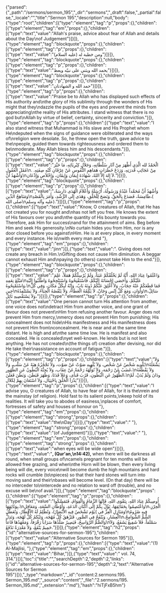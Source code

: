 {"parsed":{"_path":"/sermons/sermon_195","_dir":"sermons","_draft":false,"_partial":false,"_locale":"","title":"Sermon 195","description":null,"body":{"type":"root","children":[{"type":"element","tag":"p","props":{},"children":[{"type":"element","tag":"em","props":{},"children":[{"type":"text","value":"Allah's praise, advice about fear of Allah and details about the Day\nof Judgement"}]}]},{"type":"element","tag":"blockquote","props":{},"children":[{"type":"element","tag":"p","props":{},"children":[{"type":"text","value":"ومن خطبة له (عليه السلام)"}]}]},{"type":"element","tag":"blockquote","props":{},"children":[{"type":"element","tag":"p","props":{},"children":[{"type":"text","value":"يحمد الله ويثني على نبيّه ويعظ"}]}]},{"type":"element","tag":"blockquote","props":{},"children":[{"type":"element","tag":"p","props":{},"children":[{"type":"text","value":"حمد الله و الشهادتان"}]}]},{"type":"element","tag":"p","props":{},"children":[{"type":"text","value":"Praise be to Allah who has displayed such effects of His authority and\nthe glory of His sublimity through the wonders of His might that they\ndazzle the pupils of the eyes and prevent the minds from appreciating\nthe reality of His attributes. I stand witness that there is no god but\nAllah by virtue of belief, certainty, sincerity and conviction."}]},{"type":"element","tag":"p","props":{},"children":[{"type":"text","value":"I also stand witness that Muhammad is His slave and His Prophet whom He\ndeputed when the signs of guidance were obliterated and the ways of\nreligion were desolate. So, he threw open the truth, gave advice to the\npeople, guided them towards righteousness and ordered them to be\nmoderate. May Allah bless him and his descendants."}]},{"type":"element","tag":"blockquote","props":{},"children":[{"type":"element","tag":"p","props":{},"children":[{"type":"text","value":"الْحَمْدُ لله الَّذِي أَظْهَرَ مِنْ آثَارِ سُلْطَانِهِ، وَجَلاَلِ كِبْرِيَائِهِ، مَا حَيَّرَ مُقَلَ الْعُقُولِ\nمِنْ عَجَائِبِ قُدرَتِهِ، وَرَدَعَ خَطَرَاتِ هَمَاهِمِ النُّفُوسِ عَنْ عِرْفَانِ كُنْهِ صِفَتِهِ. . وَأَشْهَدُ أَنْ\nلاَ إِلهَ إِلاَّ اللهُ، شَهَادَةَ إِيمَان وَإِيقَان، وَإِخْلاَص وَإِذْعَان."}]}]},{"type":"element","tag":"blockquote","props":{},"children":[{"type":"element","tag":"p","props":{},"children":[{"type":"text","value":"وَأَشْهَدُ أَنَّ مُحَمَّداً عَبْدُهُ وَرَسُولُهُ، أَرْسَلَهُ وَأَعْلاَمُ الْهُدَى دَارِسَةٌ، وَمَنَاهِجُ الدِّينِ\nطَامِسَةٌ، فَصَدَعَ بِالْحَقِّ، وَنَصَحَ لِلْخَلْقِ، وَهَدَى إِلَى الرُّشْدِ، وَأَمَرَ بِالْقَصْدِ،( صلى الله\nعليه وآله وسلم)."}]}]},{"type":"element","tag":"p","props":{},"children":[{"type":"text","value":"Know, O creatures of Allah, that He has not created you for nought and\nhas not left you free. He knows the extent of His favours over you and\nthe quantity of His bounty towards you. Therefore, ask Him for success\nand for the attainment of aims. Beg before Him and seek His generosity.\nNo curtain hides you from Him, nor is any door closed before you against\nHim. He is at every place, in every moment and every instance. He is\nwith every man and "},{"type":"element","tag":"em","props":{},"children":[{"type":"text","value":"jinn"}]},{"type":"text","value":". Giving does not create any breach in Him.\nGifting does not cause Him diminution. A beggar cannot exhaust Him and\npaying (to others) cannot take Him to the end."}]},{"type":"element","tag":"blockquote","props":{},"children":[{"type":"element","tag":"p","props":{},"children":[{"type":"text","value":"وَاعْلَمُوا عِبَادَ اللهِ، أَنَّهُ لَمْ يَخْلُقْكُمْ عَبَثاً، وَلَمْ يُرْسِلْكُمْ هَمَلاً، عَلِمَ مَبْلَغَ نِعَمِهِ\nعَلَيْكُمْ، وَأَحَصَى إِحْسَانَهُ إِلَيْكُمْ، فَاسْتَفْتِحُوهُ وَاسْتَنْجِحُوهُ وَاطْلُبُوا إِلَيْهِ وَاسْتَمْنِحُوهُ،\nفَمَا قَطَعَكُمْ عَنْهُ حِجَابٌ، وَلاَ أُغْلِقَ عَنْكُمْ دُونَهُ بَابٌ، وَإِنْهُ لَبِكُلِّ مَكَان، وَفِي كُلِّ حِين\nوَأَوَان، وَمَعَ كُلِّ إِنْس وَجَانّ، لاَ يَثْلِمُهُ الْعَطَاءُ، وَلاَ يَنْقُصُهُ الْحِبَاءُ، وَلاَ يَسْتَنْفِدُهُ\nسَائِلٌ، وَلاَ يَسْتَقْصِيهِ نَائِلٌ،"}]}]},{"type":"element","tag":"p","props":{},"children":[{"type":"text","value":"One person cannot turn His attention from another, one voice does not\ndetract Him from another voice, and one grant of favour does not prevent\nHim from refusing another favour. Anger does not prevent Him from mercy,\nmercy does not prevent Him from punishing; His concealment does not hide\nHis manifestness and His manifestness does not prevent Him from\nconcealment. He is near and at the same time distant. He is high and at\nthe same time low. He is manifest and also concealed. He is concealed\nyet well-known. He lends but is not lent anything. He has not created\n(the things of) creation after devising, nor did He take their\nassistance on account of fatigue."}]},{"type":"element","tag":"blockquote","props":{},"children":[{"type":"element","tag":"p","props":{},"children":[{"type":"text","value":"وَلاَ يَلْوِيهِ شَخْصٌ عَنْ شَخْص، وَلاَ يُلْهِيهِ صَوْتٌ عَنْ صَوْت، وَلاَ تَجْجُزُهُ هِبَهٌ عَنْ سَلْب، وَلاَ\nيَشْغَلُهُ غَضَبٌ عَنْ رَحْمَة، وَلاَ تُوَلِّهُهُ رَحْمَةٌ عَنْ عِقَاب، وَلاَ يُجِنُّهُ الْبُطُونُ عَنِ الظُّهُورِ،\nوَلاَ يَقْطَعُهُ الظُّهُورُ عَنِ الْبُطُونِ، قَرُبَ فَنأَى، وَعَلاَ فَدَنَا، وَظَهَرَ فَبَطَنَ، وَبَطَنَ فَعَلَنَ،\nودَانَ وَلَمْ يُدَنْ، لَمْ يَذْرَاَ الْخَلْقَ بِاحْتِيَال، وَلاَ اسْتَعَانَ بِهِمْ لِكَلاَل"}]}]},{"type":"element","tag":"p","props":{},"children":[{"type":"text","value":"I advise you, O creatures of Allah, to have fear of Allah, for it is the\nrein and the mainstay (of religion). Hold fast to its salient points,\nkeep hold of its realities. It will take you to abodes of easiness,\nplaces of comfort, fortresses of safety and houses of honour on "},{"type":"element","tag":"em","props":{},"children":[{"type":"element","tag":"strong","props":{},"children":[{"type":"text","value":"the\nDay"}]}]},{"type":"text","value":" "},{"type":"element","tag":"strong","props":{},"children":[{"type":"text","value":"(of Judgement)"}]},{"type":"text","value":" "},{"type":"element","tag":"em","props":{},"children":[{"type":"element","tag":"strong","props":{},"children":[{"type":"text","value":"when eyes will be wide open"}]}]},{"type":"text","value":"**, (Qur'an,\n14:42),** when there will be darkness all round, when small groups of\ncamels pregnant for ten months will be allowed free grazing, and when\nthe Horn will be blown, then every living being will die, every voice\nwill become dumb the high mountains and hard rocks will crumble (to\npieces) so that their hard stones will turn into moving sand and their\nbases will become level. (On that day) there will be no interceder to\nintercede and no relation to ward off (trouble), and no excuse will be\nof avail."}]},{"type":"element","tag":"blockquote","props":{},"children":[{"type":"element","tag":"p","props":{},"children":[{"type":"text","value":"أُوصِيكُمْ عِبَادَ اللهِ، بِتَقْوَى اللهِ، فَإِنَّهَا الزِّمَامُ وَالْقِوَامُ، فَتَمَسَّكُوا بِوَثَائِقِهَا،\nوَاعْتَصِمُوا بِحَقَائِقِهَا، تَؤُلْ بِكُمْ إِلَى أَكْنَانِ الدَعَةِ، وَأَوْطَانِ السَّعَةِ، وَمَعَاقِلِ\nالْحِرْزِ، وَمَنَازِلِ الْعِزِّ في )يَوْم تَشْخَصُ فِيهِ الاْبْصَارُ)، وَتُظْلِمُ لَهُ الاْقْطَارُ، وَتُعَطَّلُ\nفِيهِ صُرُومُ الْعِشَارِ، وَيُنْفَخُ فِي الصُّورِ، فَتَزْهَقُ كُلُّ مُهْجَة، وَتَبْكَمُ كُلُّ لَهْجَة، وَتَذِلُّ\nالشُّمُّ الشَّوَامِخُ، وَالصُّمُّ الرَّوَاسِخُ، فَيَصِيرُ صَلْدُهَا سَرَاباً رَقْرَقاً، وَمَعْهَدُهَا قَاعاً\nسَمْلَقاً، فَلاَ شَفِيعٌ يَشَفَعُ، وَلاَ حَمِيمٌ يَنْفَعُ، وَلاَ مَعْذِرَةٌ تَدْفَعُ."}]}]},{"type":"element","tag":"h2","props":{"id":"alternative-sources-for-sermon-195"},"children":[{"type":"text","value":"Alternative Sources for Sermon 195"}]},{"type":"element","tag":"p","props":{},"children":[{"type":"text","value":"(1) Al-Majlisi, "},{"type":"element","tag":"em","props":{},"children":[{"type":"text","value":"Bihar,"}]},{"type":"text","value":" vol. 74, 314."}]}],"toc":{"title":"","searchDepth":2,"depth":2,"links":[{"id":"alternative-sources-for-sermon-195","depth":2,"text":"Alternative Sources for Sermon 195"}]}},"_type":"markdown","_id":"content:2.sermons:195. Sermon_195.md","_source":"content","_file":"2.sermons/195. Sermon_195.md","_extension":"md"},"hash":"hiTjFxB5hm"}